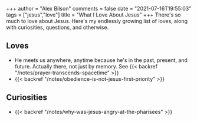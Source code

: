 +++
author = "Alex Bilson"
comments = false
date = "2021-07-16T19:55:03"
tags = ["jesus","love"]
title = "What I Love About Jesus"
+++
There's so much to love about Jesus. Here's my endlessly growing list of loves, along with curiosities, questions, and otherwise.

## Loves

- He meets us anywhere, anytime because he's in the past, present, and future. Actually there, not just by memory. See {{< backref "/notes/prayer-transcends-spacetime" >}}
- {{< backref "/notes/obedience-is-not-jesus-first-priority" >}}

## Curiosities

- {{< backref "/notes/why-was-jesus-angry-at-the-pharisees" >}}
